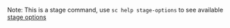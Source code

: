 
Note: This is a stage command, use `sc help stage-options` to see available [stage options](#stool-stage-options)
